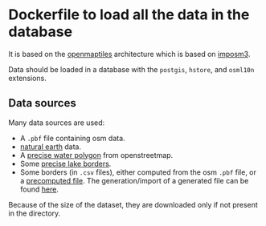 # Dockerfile to load all the data in the database

It is based on the [openmaptiles](https://github.com/openmaptiles) architecture which is based on [imposm3](https://imposm.org).

Data should be loaded in a database with the `postgis`, `hstore`, and `osml10n` extensions.

## Data sources

Many data sources are used:

* A `.pbf` file containing osm data.
* [natural earth](http://www.naturalearthdata.com/) data.
* A [precise water polygon](http://data.openstreetmapdata.com/water-polygons-split-3857.zip) from openstreetmap.
* Some [precise lake borders](https://github.com/lukasmartinelli/osm-lakelines/releases/download/v0.9/lake_centerline.geojson).
* Some borders (in `.csv` files), either computed from the osm `.pbf` file, or a [precomputed file](https://github.com/openmaptiles/import-osmborder/releases/download/v0.1/osmborder_lines.csv). The generation/import of a generated file can be found [here](https://github.com/openmaptiles/import-osmborder).

Because of the size of the dataset, they are downloaded only if not present in the directory.
